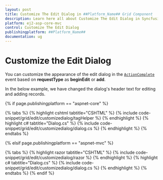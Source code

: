 ```yaml
---
layout: post
title: Customize The Edit Dialog in ##Platform_Name## Grid Component
description: Learn here all about Customize The Edit Dialog in Syncfusion ##Platform_Name## Grid component of Syncfusion Essential JS 2 and more.
platform: ej2-asp-core-mvc
control: Customize The Edit Dialog
publishingplatform: ##Platform_Name##
documentation: ug
---
```



# Customize the Edit Dialog

You can customize the appearance of the edit dialog in the [`ActionComplete`](https://help.syncfusion.com/cr/aspnetcore-js2/Syncfusion.EJ2.Grids.GridBuilder-1.html#Syncfusion_EJ2_Grids_GridBuilder_1_ActionComplete_System_String_) event based on **requestType** as **beginEdit** or **add**.

In the below example, we have changed the dialog's header text for editing and adding records.

{% if page.publishingplatform == "aspnet-core" %}

{% tabs %}
{% highlight cshtml tabtitle="CSHTML" %}
{% include code-snippet/grid/edit/customizedialog/tagHelper %}
{% endhighlight %}
{% highlight c# tabtitle="Dialog.cs" %}
{% include code-snippet/grid/edit/customizedialog/dialog.cs %}
{% endhighlight %}
{% endtabs %}

{% elsif page.publishingplatform == "aspnet-mvc" %}

{% tabs %}
{% highlight razor tabtitle="CSHTML" %}
{% include code-snippet/grid/edit/customizedialog/razor %}
{% endhighlight %}
{% highlight c# tabtitle="Dialog.cs" %}
{% include code-snippet/grid/edit/customizedialog/dialog.cs %}
{% endhighlight %}
{% endtabs %}
{% endif %}


